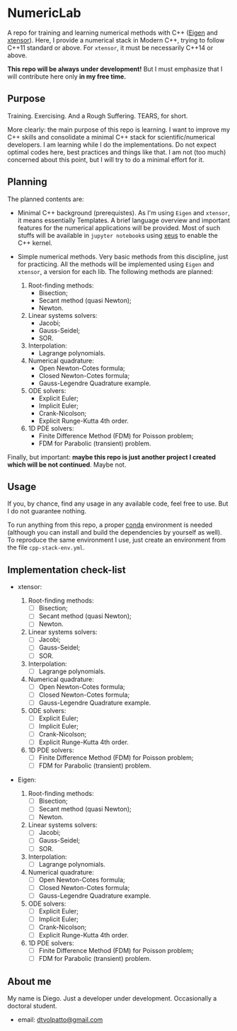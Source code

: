 # NumericLab

A repo for training and learning numerical methods with C++ ([Eigen](http://eigen.tuxfamily.org/index.php?title=Main_Page) and [xtensor](http://quantstack.net/xtensor.html)). Here, I provide a numerical stack in Modern C++,
trying to follow C++11 standard or above. For `xtensor`, it must be necessarily C++14 or above.

__This repo will be always under development!__ But I must emphasize that I will contribute here only __in my free time.__

## Purpose

Training. Exercising. And a Rough Suffering. TEARS, for short.

More clearly: the main purpose of this repo is learning. I want to improve my C++ skills and consolidate a minimal C++ stack for scientific/numerical developers. I am learning while I do the implementations. Do not expect optimal codes here, best practices and things like that. I am not (too much) concerned about this point, but I will try to do a minimal effort for it.

## Planning

The planned contents are:

* Minimal C++ background (prerequistes). As I'm using `Eigen` and `xtensor`, it means essentially Templates. A brief language overview and important features for the numerical applications will be provided. Most of such stuffs will be available in `jupyter notebook`s using [xeus](http://quantstack.net/xeus) to enable the C++ kernel.

* Simple numerical methods. Very basic methods from this discipline, just for practicing. All the methods will be implemented using `Eigen` and `xtensor`, a version for each lib. The following methods are planned:

  1. Root-finding methods:
      - Bisection;
      - Secant method (quasi Newton);
      - Newton.
  2. Linear systems solvers:
      - Jacobi;
      - Gauss-Seidel;
      - SOR.
  3. Interpolation:
      - Lagrange polynomials.
  4. Numerical quadrature:
      - Open Newton-Cotes formula;
      - Closed Newton-Cotes formula;
      - Gauss-Legendre Quadrature example.
  5. ODE solvers:
      - Explicit Euler;
      - Implicit Euler;
      - Crank-Nicolson;
      - Explicit Runge-Kutta 4th order.
  6. 1D PDE solvers:
      - Finite Difference Method (FDM) for Poisson problem;
      - FDM for Parabolic (transient) problem.
      
Finally, but important: __maybe this repo is just another project I created which will be not continued__. Maybe not.

## Usage

If you, by chance, find any usage in any available code, feel free to use. But I do not guarantee nothing.

To run anything from this repo, a proper [conda](https://conda.io/en/latest/) environment is needed (although you can install and build the dependencies by yourself as well). To reproduce the same environment I use, just create an environment from the file `cpp-stack-env.yml`.

## Implementation check-list

* xtensor:

  1. Root-finding methods:
      - [ ] Bisection;
      - [ ] Secant method (quasi Newton);
      - [ ] Newton.
  2. Linear systems solvers:
      - [ ] Jacobi;
      - [ ] Gauss-Seidel;
      - [ ] SOR.
  3. Interpolation:
      - [ ] Lagrange polynomials.
  4. Numerical quadrature:
      - [ ] Open Newton-Cotes formula;
      - [ ] Closed Newton-Cotes formula;
      - [ ] Gauss-Legendre Quadrature example.
  5. ODE solvers:
      - [ ] Explicit Euler;
      - [ ] Implicit Euler;
      - [ ] Crank-Nicolson;
      - [ ] Explicit Runge-Kutta 4th order.
  6. 1D PDE solvers:
      - [ ] Finite Difference Method (FDM) for Poisson problem;
      - [ ] FDM for Parabolic (transient) problem.
      
* Eigen:

  1. Root-finding methods:
      - [ ] Bisection;
      - [ ] Secant method (quasi Newton);
      - [ ] Newton.
  2. Linear systems solvers:
      - [ ] Jacobi;
      - [ ] Gauss-Seidel;
      - [ ] SOR.
  3. Interpolation:
      - [ ] Lagrange polynomials.
  4. Numerical quadrature:
      - [ ] Open Newton-Cotes formula;
      - [ ] Closed Newton-Cotes formula;
      - [ ] Gauss-Legendre Quadrature example.
  5. ODE solvers:
      - [ ] Explicit Euler;
      - [ ] Implicit Euler;
      - [ ] Crank-Nicolson;
      - [ ] Explicit Runge-Kutta 4th order.
  6. 1D PDE solvers:
      - [ ] Finite Difference Method (FDM) for Poisson problem;
      - [ ] FDM for Parabolic (transient) problem.

## About me

My name is Diego. Just a developer under development. Occasionally a doctoral student.

* email: dtvolpatto@gmail.com
